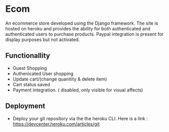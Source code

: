# Ecom

An ecommerce store developed using the Django framework. The site is hosted on heroku and provides the ability for both authenticated and authenticated users to purchase products. Paypal integration is present for display purposes but not activated.

## Functionallity

- Guest Shopping
- Authenicated User shopping
- Update cart/(change quanitity & delete item)
- Cart status saved
- Payment integration. ( disabled, only visible for visual affects)

## Deployment 

- Deploy your git repository via the the heroku CLI. Here is a link : https://devcenter.heroku.com/articles/git
